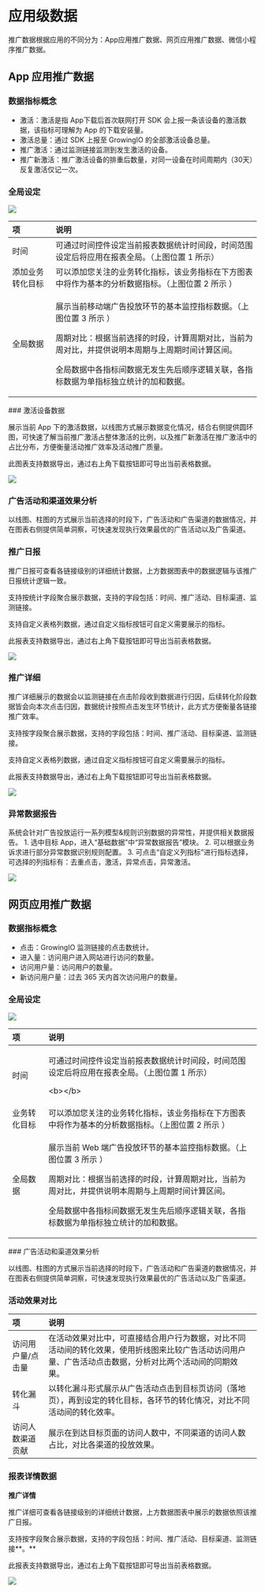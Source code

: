 # 应用级数据

推广数据根据应用的不同分为：App应用推广数据、网页应用推广数据、微信小程序推广数据。

## App 应用推广数据

### 数据指标概念

* 激活：激活是指 App下载后首次联网打开 SDK 会上报一条该设备的激活数据，该指标可理解为 App 的下载安装量。
* 激活总量：通过 SDK 上报至 GrowingIO 的全部激活设备总量。
* 推广激活：通过监测链接监测到发生激活的设备。
* 推广新激活：推广激活设备的排重后数量，对同一设备在时间周期内（30天）反复激活仅记一次。

### 全局设定

![](https://docs.growingio.com/.gitbook/assets/-LGNxeGABUADKiTWTaEM-LeHja1phuKvd8Myv00g-LeHmONcAo6FRSGpEbJLimage.png)

<table>
  <thead>
    <tr>
      <th style="text-align:left">&#x9879;</th>
      <th style="text-align:left">&#x8BF4;&#x660E;</th>
    </tr>
  </thead>
  <tbody>
    <tr>
      <td style="text-align:left">&#x65F6;&#x95F4;</td>
      <td style="text-align:left">&#x53EF;&#x901A;&#x8FC7;&#x65F6;&#x95F4;&#x63A7;&#x4EF6;&#x8BBE;&#x5B9A;&#x5F53;&#x524D;&#x62A5;&#x8868;&#x6570;&#x636E;&#x7EDF;&#x8BA1;&#x65F6;&#x95F4;&#x6BB5;&#xFF0C;&#x65F6;&#x95F4;&#x8303;&#x56F4;&#x8BBE;&#x5B9A;&#x540E;&#x5C06;&#x5E94;&#x7528;&#x5728;&#x62A5;&#x8868;&#x5168;&#x5C40;&#x3002;&#xFF08;&#x4E0A;&#x56FE;&#x4F4D;&#x7F6E;
        1 &#x6240;&#x793A;&#xFF09;</td>
    </tr>
    <tr>
      <td style="text-align:left">&#x6DFB;&#x52A0;&#x4E1A;&#x52A1;&#x8F6C;&#x5316;&#x76EE;&#x6807;</td>
      <td
      style="text-align:left">&#x53EF;&#x4EE5;&#x6DFB;&#x52A0;&#x60A8;&#x5173;&#x6CE8;&#x7684;&#x4E1A;&#x52A1;&#x8F6C;&#x5316;&#x6307;&#x6807;&#xFF0C;&#x8BE5;&#x4E1A;&#x52A1;&#x6307;&#x6807;&#x5728;&#x4E0B;&#x65B9;&#x56FE;&#x8868;&#x4E2D;&#x5C06;&#x4F5C;&#x4E3A;&#x57FA;&#x672C;&#x7684;&#x5206;&#x6790;&#x6570;&#x636E;&#x6307;&#x6807;&#x3002;&#xFF08;&#x4E0A;&#x56FE;&#x4F4D;&#x7F6E;
        2 &#x6240;&#x793A; &#xFF09;</td>
    </tr>
    <tr>
      <td style="text-align:left">&#x5168;&#x5C40;&#x6570;&#x636E;</td>
      <td style="text-align:left">
        <p>&#x5C55;&#x793A;&#x5F53;&#x524D;&#x79FB;&#x52A8;&#x7AEF;&#x5E7F;&#x544A;&#x6295;&#x653E;&#x73AF;&#x8282;&#x7684;&#x57FA;&#x672C;&#x76D1;&#x63A7;&#x6307;&#x6807;&#x6570;&#x636E;&#x3002;&#xFF08;&#x4E0A;&#x56FE;&#x4F4D;&#x7F6E;
          3 &#x6240;&#x793A; &#xFF09;</p>
        <p>&#x5468;&#x671F;&#x5BF9;&#x6BD4;&#xFF1A;&#x6839;&#x636E;&#x5F53;&#x524D;&#x9009;&#x62E9;&#x7684;&#x65F6;&#x6BB5;&#xFF0C;&#x8BA1;&#x7B97;&#x5468;&#x671F;&#x5BF9;&#x6BD4;&#xFF0C;&#x5F53;&#x524D;&#x4E3A;&#x5468;&#x5BF9;&#x6BD4;&#xFF0C;&#x5E76;&#x63D0;&#x4F9B;&#x8BF4;&#x660E;&#x672C;&#x5468;&#x671F;&#x4E0E;&#x4E0A;&#x5468;&#x671F;&#x65F6;&#x95F4;&#x8BA1;&#x7B97;&#x533A;&#x95F4;&#x3002;</p>
        <p>&#x5168;&#x5C40;&#x6570;&#x636E;&#x4E2D;&#x5404;&#x6307;&#x6807;&#x95F4;&#x6570;&#x636E;&#x65E0;&#x53D1;&#x751F;&#x5148;&#x540E;&#x987A;&#x5E8F;&#x903B;&#x8F91;&#x5173;&#x8054;&#xFF0C;&#x5404;&#x6307;&#x6807;&#x6570;&#x636E;&#x4E3A;&#x5355;&#x6307;&#x6807;&#x72EC;&#x7ACB;&#x7EDF;&#x8BA1;&#x7684;&#x52A0;&#x548C;&#x6570;&#x636E;&#x3002;</p>
      </td>
    </tr>
  </tbody>
</table>### 激活设备数据

展示当前 App 下的激活数据，以线图方式展示数据变化情况，结合右侧提供圆环图，可快速了解当前推广激活占整体激活的比例，以及推广新激活在推广激活中的占比分布，方便衡量活动推广效率及活动推广质量。

此图表支持数据导出，通过右上角下载按钮即可导出当前表格数据。

![](https://docs.growingio.com/.gitbook/assets/-LGNxeGABUADKiTWTaEM-LeHja1phuKvd8Myv00g-LeHmwXZttT00G8IfaSximage.png)

### 广告活动和渠道效果分析

以线图、柱图的方式展示当前选择的时段下，广告活动和广告渠道的数据情况，并在图表右侧提供简单洞察，可快速发现执行效果最优的广告活动以及广告渠道。

### 推广日报

推广日报可查看各链接级别的详细统计数据，上方数据图表中的数据逻辑与该推广日报统计逻辑一致。

支持按统计字段聚合展示数据，支持的字段包括：时间、推广活动、目标渠道、监测链接。

支持自定义表格列数据，通过自定义指标按钮可自定义需要展示的指标。

此报表支持数据导出，通过右上角下载按钮即可导出当前表格数据。

![](https://docs.growingio.com/.gitbook/assets/-LGNxeGABUADKiTWTaEM-LeHja1phuKvd8Myv00g-LeHny3MDD0Pw-GSoe_uimage.png)

### 推广详细

推广详细展示的数据会以监测链接在点击阶段收到数据进行归因，后续转化阶段数据皆会向本次点击归因，数据统计按照点击发生环节统计，此方式方便衡量各链接推广效率。

支持按字段聚合展示数据，支持的字段包括：时间、推广活动、目标渠道、监测链接。

支持自定义表格列数据，通过自定义指标按钮可自定义需要展示的指标。

此报表支持数据导出，通过右上角下载按钮即可导出当前表格数据。

![](https://docs.growingio.com/.gitbook/assets/-LGNxeGABUADKiTWTaEM-LeHja1phuKvd8Myv00g-LeHpB9Bj5mNyB5UsV0wimage.png)

### 异常数据报告

系统会针对广告投放运行一系列模型&规则识别数据的异常性，并提供相关数据报告。 1. 选中目标 App，进入“基础数据”中“异常数据报告”模块。 2. 可以根据业务诉求进行部分异常数据识别规则配置。 3. 可点击“自定义列指标”进行指标选择，可选择的列指标有：去重点击，激活，异常点击，异常激活。

![](https://docs.growingio.com/.gitbook/assets/-LGNxeGABUADKiTWTaEM-Lg2AUnk60Vr7H8CnSwJ-Lg2AXXNODclY_3UgtjQimage.png)

## 网页应用推广数据

### 数据指标概念

* 点击：GrowingIO 监测链接的点击数统计。
* 进入量：访问用户进入网站进行访问的数量。
* 访问用户量：访问用户的数量。
*  新访问用户量：过去 365 天内首次访问用户的数量。

### **全局设定**

![](https://docs.growingio.com/.gitbook/assets/-LGNxeGABUADKiTWTaEM-LeHgAxqElp3IcWMpkcp-LeHgZ2zvDAGpbCgAnyRE59BBEE78987.png)

<table>
  <thead>
    <tr>
      <th style="text-align:left"><b>&#x9879;</b>
      </th>
      <th style="text-align:left">&#x8BF4;&#x660E;</th>
    </tr>
  </thead>
  <tbody>
    <tr>
      <td style="text-align:left">&#x65F6;&#x95F4;</td>
      <td style="text-align:left">
        <p>&#x53EF;&#x901A;&#x8FC7;&#x65F6;&#x95F4;&#x63A7;&#x4EF6;&#x8BBE;&#x5B9A;&#x5F53;&#x524D;&#x62A5;&#x8868;&#x6570;&#x636E;&#x7EDF;&#x8BA1;&#x65F6;&#x95F4;&#x6BB5;&#xFF0C;&#x65F6;&#x95F4;&#x8303;&#x56F4;&#x8BBE;&#x5B9A;&#x540E;&#x5C06;&#x5E94;&#x7528;&#x5728;&#x62A5;&#x8868;&#x5168;&#x5C40;&#x3002;&#xFF08;&#x4E0A;&#x56FE;&#x4F4D;&#x7F6E;
          1 &#x6240;&#x793A;&#xFF09;</p>
        <p>&lt;b&gt;&lt;/b&gt;</p>
      </td>
    </tr>
    <tr>
      <td style="text-align:left">&#x4E1A;&#x52A1;&#x8F6C;&#x5316;&#x76EE;&#x6807;</td>
      <td style="text-align:left">&#x53EF;&#x4EE5;&#x6DFB;&#x52A0;&#x60A8;&#x5173;&#x6CE8;&#x7684;&#x4E1A;&#x52A1;&#x8F6C;&#x5316;&#x6307;&#x6807;&#xFF0C;&#x8BE5;&#x4E1A;&#x52A1;&#x6307;&#x6807;&#x5728;&#x4E0B;&#x65B9;&#x56FE;&#x8868;&#x4E2D;&#x5C06;&#x4F5C;&#x4E3A;&#x57FA;&#x672C;&#x7684;&#x5206;&#x6790;&#x6570;&#x636E;&#x6307;&#x6807;&#x3002;&#xFF08;&#x4E0A;&#x56FE;&#x4F4D;&#x7F6E;
        2 &#x6240;&#x793A; &#xFF09;</td>
    </tr>
    <tr>
      <td style="text-align:left">&#x5168;&#x5C40;&#x6570;&#x636E;</td>
      <td style="text-align:left">
        <p>&#x5C55;&#x793A;&#x5F53;&#x524D; Web &#x7AEF;&#x5E7F;&#x544A;&#x6295;&#x653E;&#x73AF;&#x8282;&#x7684;&#x57FA;&#x672C;&#x76D1;&#x63A7;&#x6307;&#x6807;&#x6570;&#x636E;&#x3002;&#xFF08;&#x4E0A;&#x56FE;&#x4F4D;&#x7F6E;
          3 &#x6240;&#x793A; &#xFF09;</p>
        <p>&#x5468;&#x671F;&#x5BF9;&#x6BD4;&#xFF1A;&#x6839;&#x636E;&#x5F53;&#x524D;&#x9009;&#x62E9;&#x7684;&#x65F6;&#x6BB5;&#xFF0C;&#x8BA1;&#x7B97;&#x5468;&#x671F;&#x5BF9;&#x6BD4;&#xFF0C;&#x5F53;&#x524D;&#x4E3A;&#x5468;&#x5BF9;&#x6BD4;&#xFF0C;&#x5E76;&#x63D0;&#x4F9B;&#x8BF4;&#x660E;&#x672C;&#x5468;&#x671F;&#x4E0E;&#x4E0A;&#x5468;&#x671F;&#x65F6;&#x95F4;&#x8BA1;&#x7B97;&#x533A;&#x95F4;&#x3002;</p>
        <p>&#x5168;&#x5C40;&#x6570;&#x636E;&#x4E2D;&#x5404;&#x6307;&#x6807;&#x95F4;&#x6570;&#x636E;&#x65E0;&#x53D1;&#x751F;&#x5148;&#x540E;&#x987A;&#x5E8F;&#x903B;&#x8F91;&#x5173;&#x8054;&#xFF0C;&#x5404;&#x6307;&#x6807;&#x6570;&#x636E;&#x4E3A;&#x5355;&#x6307;&#x6807;&#x72EC;&#x7ACB;&#x7EDF;&#x8BA1;&#x7684;&#x52A0;&#x548C;&#x6570;&#x636E;&#x3002;</p>
      </td>
    </tr>
  </tbody>
</table>### 广告活动和渠道效果分析

以线图、柱图的方式展示当前选择的时段下，广告活动和广告渠道的数据情况，并在图表右侧提供简单洞察，可快速发现执行效果最优的广告活动以及广告渠道。

### 活动效果对比

| 项 | 说明 |
| :--- | :--- |
| 访问用户量/点击量 | 在活动效果对比中，可直接结合用户行为数据，对比不同活动间的转化效果，使用折线图来比较广告活动访问用户量、广告活动点击数据，分析对比两个活动间的同期效果。 |
| 转化漏斗 | 以转化漏斗形式展示从广告活动点击到目标页访问（落地页），再到设定的转化目标，各环节的转化情况，对比不同活动间的转化效率。 |
| 访问人数渠道贡献 | 展示在到达目标页面的访问人数中，不同渠道的访问人数占比，对比各渠道的投放效果。 |

### 报表详情数据

**推广详情**

推广详细可查看各链接级别的详细统计数据，上方数据图表中展示的数据依照该推广日报。

支持按字段聚合展示数据，支持的字段包括：时间、推广活动、目标渠道、监测链接**。**

此报表支持数据导出，通过右上角下载按钮即可导出当前表格数据。

![](https://docs.growingio.com/.gitbook/assets/-LGNxeGABUADKiTWTaEM-LeHgluGjm1y4gHUszxj-LeHh0rbhQ-BNzrWQ-xTimage.png)

#### ​ <a id="22"></a>

